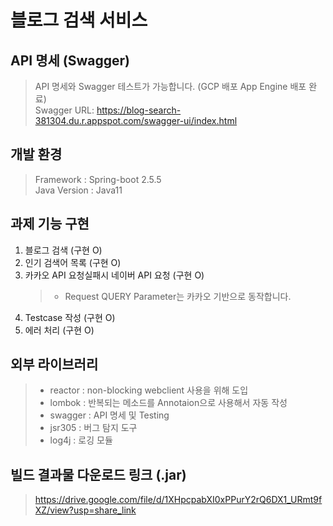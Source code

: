 # 블로그 검색 서비스

## API 명세 (Swagger)
> API 명세와 Swagger 테스트가 가능합니다. (GCP 배포 App Engine 배포 완료)  
> Swagger URL: https://blog-search-381304.du.r.appspot.com/swagger-ui/index.html
 
## 개발 환경
> Framework : Spring-boot 2.5.5  
> Java Version : Java11

## 과제 기능 구현

1. 블로그 검색 (구현 O)
2. 인기 검색어 목록 (구현 O)
3. 카카오 API 요청실패시 네이버 API 요청 (구현 O)
    > * Request QUERY Parameter는 카카오 기반으로 동작합니다.
4. Testcase 작성 (구현 O)
5. 에러 처리 (구현 O)

## 외부 라이브러리
   > * reactor : non-blocking webclient 사용을 위해 도입  
> * lombok : 반복되는 메소드를 Annotaion으로 사용해서 자동 작성  
> * swagger : API 명세 및 Testing
>* jsr305 : 버그 탐지 도구
>* log4j : 로깅 모듈

## 빌드 결과물 다운로드 링크 (.jar)

>https://drive.google.com/file/d/1XHpcpabXI0xPPurY2rQ6DX1_URmt9fXZ/view?usp=share_link